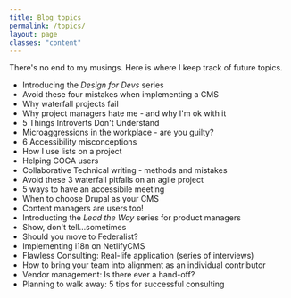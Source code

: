 ```yaml
---
title: Blog topics
permalink: /topics/
layout: page
classes: "content"
---
```


There's no end to my musings. Here is where I keep track of future topics.

* Introducing the _Design for Devs_ series
* Avoid these four mistakes when implementing a CMS
* Why waterfall projects fail
* Why project managers hate me - and why I'm ok with it
* 5 Things Introverts Don't Understand
* Microaggressions in the workplace - are you guilty?
* 6 Accessibility misconceptions
* How I use lists on a project
* Helping COGA users
* Collaborative Technical writing - methods and mistakes
* Avoid these 3 waterfall pitfalls on an agile project
* 5 ways to have an accessibile meeting
* When to choose Drupal as your CMS
* Content managers are users too!
* Introducting the _Lead the Way_ series for product managers
* Show, don't tell...sometimes
* Should you move to Federalist?
* Implementing i18n on NetlifyCMS
* Flawless Consulting: Real-life application (series of interviews)
* How to bring your team into alignment as an individual contributor
* Vendor management: Is there ever a hand-off?
* Planning to walk away: 5 tips for successful consulting
